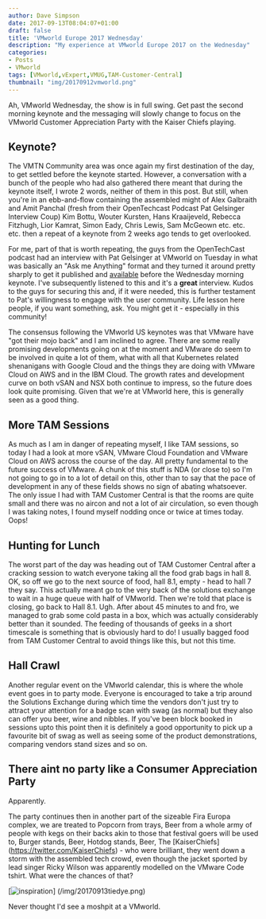 ```yaml
---
author: Dave Simpson
date: 2017-09-13T08:04:07+01:00
draft: false
title: 'VMworld Europe 2017 Wednesday'
description: "My experience at VMworld Europe 2017 on the Wednesday"
categories:
- Posts
- VMworld
tags: [VMworld,vExpert,VMUG,TAM-Customer-Central]
thumbnail: "img/20170912vmworld.png"
---
```

Ah, VMworld Wednesday, the show is in full swing. Get past the second morning keynote and the messaging will slowly change to focus on the VMworld Customer Appreciation Party with the Kaiser Chiefs playing.

## Keynote? ##

The VMTN Community area was once again my first destination of the day, to get settled before the keynote started. However, a conversation with a bunch of the people who had also gathered there meant that during the keynote itself, I wrote 2 words, neither of them in this post. But still, when you're in an ebb-and-flow containing the assembled might of Alex Galbraith and Amit Panchal (fresh from their OpenTechcast Podcast Pat Gelsinger Interview Coup) Kim Bottu, Wouter Kursten, Hans Kraaijeveld, Rebecca Fitzhugh, Lior Kamrat, Simon Eady, Chris Lewis, Sam McGeown etc. etc. etc. then a repeat of a keynote from 2 weeks ago tends to get overlooked.

For me, part of that is worth repeating, the guys from the OpenTechCast podcast had an interview with Pat Gelsinger at VMworld on Tuesday in what was basically an "Ask me Anything" format and they turned it around pretty sharply to get it published and [available](https://www.opentechcast.com/ep6-life-technology-and-everything-with-pat-gelsinger/) before the Wednesday morning keynote. I've subsequently listened to this and it's a **great** interview. Kudos to the guys for securing this and, if it were needed, this is further testament to Pat's willingness to engage with the user community. Life lesson here people, if you want something, ask. You might get it - especially in this community! 

The consensus following the VMworld US keynotes was that VMware have "got their mojo back" and I am inclined to agree. There are some really promising developments going on at the moment and VMware do seem to be involved in quite a lot of them, what with all that Kubernetes related shenanigans with Google Cloud and the things they are doing with VMware Cloud on AWS and in the IBM Cloud. The growth rates and development curve on both vSAN and NSX both continue to impress, so the future does look quite promising. Given that we're at VMworld here, this is generally seen as a good thing.

## More TAM Sessions ##

As much as I am in danger of repeating myself, I like TAM sessions, so today I had a look at more vSAN, VMware Cloud Foundation and VMware Cloud on AWS across the course of the day. All pretty fundamental to the future success of VMware. A chunk of this stuff is NDA (or close to) so I'm not going to go in to a lot of detail on this, other than to say that the pace of development in any of these fields shows no sign of abating whatsoever. The only issue I had with TAM Customer Central is that the rooms are quite small and there was no aircon and not a lot of air circulation, so even though I was taking notes, I found myself nodding once or twice at times today. Oops!

## Hunting for Lunch ##

The worst part of the day was heading out of TAM Customer Central after a cracking session to watch everyone taking all the food grab bags in hall 8. OK, so off we go to the next source of food, hall 8.1, empty - head to hall 7 they say. This actually meant go to the very back of the solutions exchange to wait in a huge queue with half of VMworld. Then we're told that place is closing, go back to Hall 8.1. Ugh. After about 45 minutes to and fro, we managed to grab some cold pasta in a box, which was actually considerably better than it sounded. The feeding of thousands of geeks in a short timescale is something that is obviously hard to do! I usually bagged food from TAM Customer Central to avoid things like this, but not this time.

## Hall Crawl ##

Another regular event on the VMworld calendar, this is where the whole event goes in to party mode. Everyone is encouraged to take a trip around the Solutions Exchange during which time the vendors don't just try to attract your attention for a badge scan with swag (as normal) but they also can offer you beer, wine and nibbles. If you've been block booked  in sessions upto this point then it is definitely a good opportunity to pick up a favourite bit of swag as well as seeing some of the product demonstrations, comparing vendors stand sizes and so on. 

## There aint no party like a Consumer Appreciation Party ##

Apparently.
 
The party continues then in another part of the sizeable Fira Europa complex, we are treated to Popcorn from trays, Beer from a whole army of people with kegs on their backs akin to those that festival goers will be used to, Burger stands, Beer, Hotdog stands, Beer, The [KaiserChiefs] (https://twitter.com/KaiserChiefs) - who were brilliant, they went down a storm with the assembled tech crowd, even though the jacket sported by lead singer Ricky Wilson was apparently modelled on the VMware Code tshirt. What were the chances of that?

[![inspiration](/img/20170913tiedye.png)] (/img/20170913tiedye.png)

Never thought I'd see a moshpit at a VMworld.
